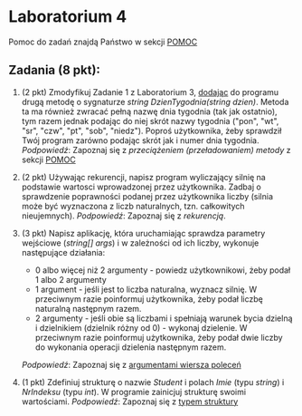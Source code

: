 # Laboratorium 4

Pomoc do zadań znajdą Państwo w sekcji [POMOC](https://github.com/MichalKrogulecki/WSB/tree/master/Programowanie%20komputer%C3%B3w/Pomoc)

## Zadania (8 pkt):

1. (2 pkt) Zmodyfikuj Zadanie 1 z Laboratorium 3, <u>dodając</u> do programu drugą metodę o sygnaturze *string DzienTygodnia(string dzien)*. Metoda ta ma również zwracać pełną nazwę dnia tygodnia (tak jak ostatnio), tym razem jednak podając do niej skrót nazwy tygodnia ("pon", "wt", "sr", "czw", "pt", "sob", "niedz"). Poproś użytkownika, żeby sprawdził Twój program zarówno podając skrót jak i numer dnia tygodnia. *Podpowiedź*: Zapoznaj się z *przeciążeniem (przeładowaniem) metody* z sekcji [POMOC](https://github.com/MichalKrogulecki/WSB/tree/master/Programowanie%20komputer%C3%B3w/Pomoc)

2. (2 pkt) Używając rekurencji, napisz program wyliczający silnię na podstawie wartosci wprowadzonej przez użytkownika.  Zadbaj o sprawdzenie poprawności podanej przez użytkownika liczby (silnia może być wyznaczona z liczb naturalnych, tzn. całkowitych nieujemnych). *Podpowiedź*: Zapoznaj się z *rekurencją*.

3. (3 pkt) Napisz aplikację, która uruchamiając sprawdza parametry wejściowe (*string[] args*) i w zależności od ich liczby, wykonuje następujące działania:

   * 0 albo więcej niż 2 argumenty - powiedz użytkownikowi, żeby podał 1 albo 2 argumenty
   * 1 argument - jeśli jest to liczba naturalna, wyznacz silnię. W przeciwnym razie poinformuj użytkownika, żeby podał liczbę naturalną następnym razem.
   * 2 argumenty - jeśli obie są liczbami i spełniają warunek bycia dzielną i dzielnikiem (dzielnik różny od 0) - wykonaj dzielenie. W przeciwnym razie poinformuj użytkownika, żeby podał dwie liczby do wykonania operacji dzielenia następnym razem.

    *Podpowiedź*: Zapoznaj się z [argumentami wiersza poleceń](https://docs.microsoft.com/pl-pl/dotnet/csharp/programming-guide/main-and-command-args/command-line-arguments)

4. (1 pkt) Zdefiniuj strukturę o nazwie *Student* i polach *Imie* (typu *string*) i *NrIndeksu* (typu *int*). W programie zainicjuj strukturę swoimi wartościami.  *Podpowiedź*: Zapoznaj się z [typem struktury](https://docs.microsoft.com/pl-pl/dotnet/csharp/language-reference/builtin-types/struct)


